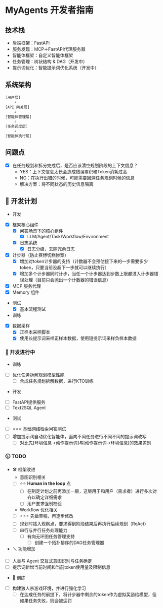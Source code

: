 # MyAgents 开发者指南

## 技术栈

- 后端框架：FastAPI
- 服务发现：MCP＋FastAPI代理服务器
- 智能体框架：自定义智能体框架
- 任务管理：树状结构 & DAG（开发中）
- 提示词优化：智能提示词优化系统（开发中）

## 系统架构

```plaintext
[用户层]
    ↓
[API 网关层]
    ↓
[智能体管理层]
    ↓
[任务调度层]
    ↓
[智能体执行层]
```

## 问题点

- [x] 在任务规划和拆分完成后，是否应该清空规划阶段的上下文信息？
  - YES：上下文信息太长会造成错误累积和Token消耗过高
  - NO：在执行出错的时候，可能需要回溯任务规划时候的信息
  - 解决方案：将不同状态的历史信息隔离

## 📅 开发计划

- 开发
- [x] 框架核心组件
  - [x] 问答场景下的核心组件
    - [x] LLM/Agent/Task/Workflow/Environment
  - [x] 日志系统
    - [x] 日志分级，去除冗余日志
- [x] 计步器（防止赛博切糕惨案）
  - [x] 增加对token计步器的支持（计数器不会预估接下来的一步需要多少token，只要当前没超下一步就可以继续执行）
  - [x] 增加多个计步器同时计步，当任一个计步器达到步数上限都进入计步器错误处理（目前只会抛出一个计数器的错误信息）
- [x] MCP 服务代理
- [x] Memory 组件

- 测试
  - [x] 基本流程测试

- 训练
- [x] 数据采样
  - [x] 正样本采样脚本
  - [x] 使用长提示词采样正样本数据，使用短提示词采样负样本数据

### 🔧 开发进行中

- 训练
- [ ] 优化任务拆解规划模型性能
  - [ ] 合成任务规划拆解数据，进行KTO训练

- 开发
- [ ] FastAPI提供服务
- [ ] Text2SQL Agent

- 测试
- [ ] ⭐⭐⭐ 基础网络检索问答测试
- [ ] 增加提示词自动优化智能体，面向不同任务进行不同不同的提示词改写
  - [ ] 对比先[环境信息->动作提示词]与[动作提示词->环境信息]的效果差别

### 🕥 TODO

- 🛠️ 框架改进
  - 意图识别相关
  - [ ] ⭐⭐ **Human in the loop** 点
    - [ ] 在制定计划之前再添加一层，这层用于和用户（需求者）进行多次对齐以确定详细需求
    - [ ] 用户要求强制校验

  - Workflow 优化相关
  - [ ] ⭐⭐⭐ 先做草稿，再逐步修改
  - [ ] 规划时插入观察点，要求得到阶段结果后再执行后续规划（ReAct）
  - [ ] 串行与并行任务处理能力
    - [ ] 有向无环图任务管理支持
      - [ ] 创建一个拓扑排序的DAG任务管理器

- 🪛 功能增加
- [ ] 人类与 Agent 交互式意图识别与任务确定
- [ ] 提示词新增当前时间和当前token使用量及限制信息

- 💪 训练
- [ ] 构建狼人杀游戏环境，并进行强化学习
  - [ ] 在达成任务的前提下，将计步器中剩余的token作为虚拟奖励给模型，但如果任务失败，则会被惩罚

